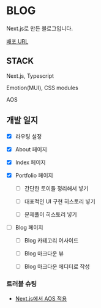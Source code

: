 # BLOG

Next.js로 만든 블로그입니다.

[배포 URL](https://blog-with-next.vercel.app/)

## STACK

Next.js, Typescript

Emotion(MUI), CSS modules

AOS

## 개발 일지

- [x] 라우팅 설정

- [x] About 페이지

- [x] Index 페이지

- [x] Portfolio 페이지

  - [ ] 간단한 토이들 정리해서 넣기

  - [ ] 대표적인 UI 구현 히스토리 넣기

  - [ ] 문제풀이 히스토리 넣기

- [ ] Blog 페이지

  - [ ] Blog 카테고리 어사이드

  - [ ] Blog 마크다운 뷰

  - [ ] Blog 마크다운 에디터로 작성

### 트러블 슈팅

- [Next.js에서 AOS 적용](https://chaedies-dev-log.tistory.com/entry/Nextjs-Nextjs-%EC%97%90%EC%84%9C-aos-%EC%82%AC%EC%9A%A9%EB%B2%95-Animation-On-Scroll)
